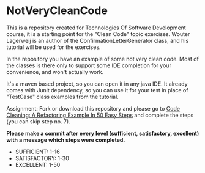 # NotVeryCleanCode
This is a repository created for Technologies Of Software Development course, 
it is a starting point for the "Clean Code" topic exercises. 
Wouter Lagerweij is an author of the ConfirmationLetterGenerator class, 
and his tutorial will be used for the exercises.

In the repository you have an example of some not very clean code. 
Most of the classes is there only to support some IDE completion for your convenience,
and won't actually work.

It's a maven based project, so you can open it in any java IDE. It already comes with Junit dependency, 
so you can use it for your test in place of "TestCase" class examples from the tutorial.

Assignment: 
Fork or download this repository and please go to 
[Code Cleaning: A Refactoring Example In 50 Easy Steps](https://www.lagerweij.com/2011/05/28/code-cleaning-a-refactoring-example-in-50-easy-steps) and complete the steps (you can skip step no. 7).

**Please make a commit after every level (sufficient, satisfactory, excellent) with a message which steps were completed.**

* SUFFICIENT: 1-16
* SATISFACTORY: 1-30
* EXCELLENT: 1-50

